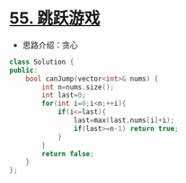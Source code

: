# [55. 跳跃游戏](https://leetcode-cn.com/problems/jump-game/)

+ 思路介绍：贪心

```cpp
class Solution {
public:
    bool canJump(vector<int>& nums) {
        int n=nums.size();
        int last=0;
        for(int i=0;i<n;++i){
            if(i<=last){
                last=max(last,nums[i]+i);
                if(last>=n-1) return true;
            }
        }
        return false;
    }
};
```